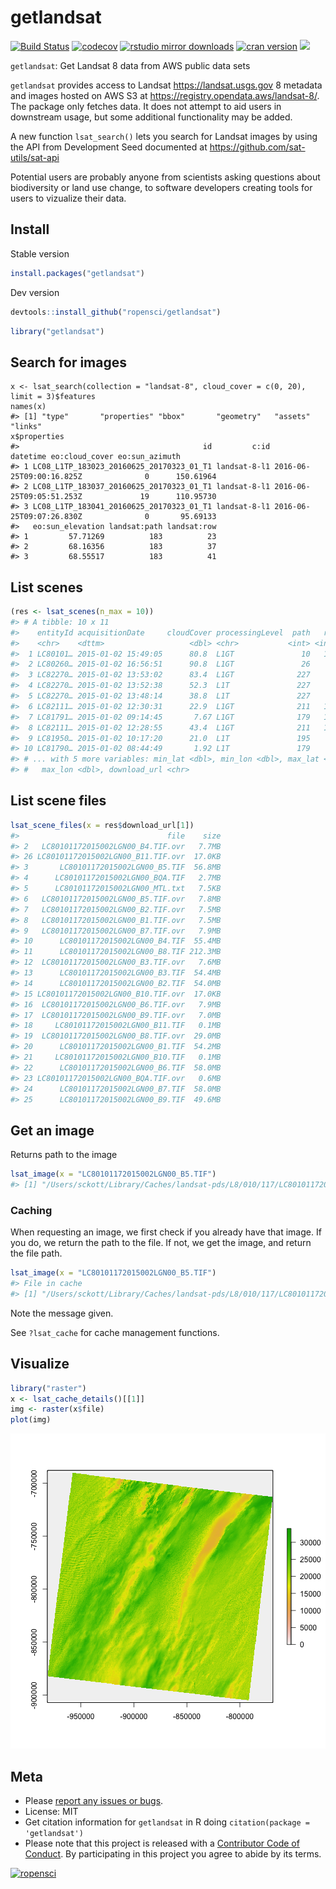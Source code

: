 getlandsat
==========



[![Build Status](https://travis-ci.org/ropensci/getlandsat.svg?branch=master)](https://travis-ci.org/ropensci/getlandsat)
[![codecov](https://codecov.io/gh/ropensci/getlandsat/branch/master/graph/badge.svg)](https://codecov.io/gh/ropensci/getlandsat)
[![rstudio mirror downloads](http://cranlogs.r-pkg.org/badges/getlandsat)](https://github.com/metacran/cranlogs.app)
[![cran version](http://www.r-pkg.org/badges/version/getlandsat)](https://cran.r-project.org/package=getlandsat)
[![](https://badges.ropensci.org/58_status.svg)](https://github.com/ropensci/onboarding/issues/58)

`getlandsat`: Get Landsat 8 data from AWS public data sets

`getlandsat` provides access to Landsat <https://landsat.usgs.gov> 8 metadata and images hosted on AWS S3 at <https://registry.opendata.aws/landsat-8/>. The package only fetches data. It does not attempt to aid users in downstream usage, but some additional functionality may be added.

A new function `lsat_search()` lets you search for Landsat images by using the API from Development Seed documented at <https://github.com/sat-utils/sat-api>

Potential users are probably anyone from scientists asking questions about biodiversity or land use change, to software developers creating tools for users to vizualize their data.

## Install

Stable version


```r
install.packages("getlandsat")
```

Dev version


```r
devtools::install_github("ropensci/getlandsat")
```


```r
library("getlandsat")
```

## Search for images

```{r eval=FALSE}
x <- lsat_search(collection = "landsat-8", cloud_cover = c(0, 20), limit = 3)$features
names(x)
#> [1] "type"       "properties" "bbox"       "geometry"   "assets"     "links"
x$properties
#>                                         id         c:id                 datetime eo:cloud_cover eo:sun_azimuth
#> 1 LC08_L1TP_183023_20160625_20170323_01_T1 landsat-8-l1 2016-06-25T09:00:16.825Z              0      150.61964
#> 2 LC08_L1TP_183037_20160625_20170323_01_T1 landsat-8-l1 2016-06-25T09:05:51.253Z             19      110.95730
#> 3 LC08_L1TP_183041_20160625_20170323_01_T1 landsat-8-l1 2016-06-25T09:07:26.830Z              0       95.69133
#>   eo:sun_elevation landsat:path landsat:row
#> 1         57.71269          183          23
#> 2         68.16356          183          37
#> 3         68.55517          183          41
```

## List scenes


```r
(res <- lsat_scenes(n_max = 10))
#> # A tibble: 10 x 11
#>    entityId acquisitionDate     cloudCover processingLevel  path   row
#>    <chr>    <dttm>                   <dbl> <chr>           <int> <int>
#>  1 LC80101… 2015-01-02 15:49:05      80.8  L1GT               10   117
#>  2 LC80260… 2015-01-02 16:56:51      90.8  L1GT               26    39
#>  3 LC82270… 2015-01-02 13:53:02      83.4  L1GT              227    74
#>  4 LC82270… 2015-01-02 13:52:38      52.3  L1T               227    73
#>  5 LC82270… 2015-01-02 13:48:14      38.8  L1T               227    62
#>  6 LC82111… 2015-01-02 12:30:31      22.9  L1GT              211   115
#>  7 LC81791… 2015-01-02 09:14:45       7.67 L1GT              179   120
#>  8 LC82111… 2015-01-02 12:28:55      43.4  L1GT              211   111
#>  9 LC81950… 2015-01-02 10:17:20      21.0  L1T               195    29
#> 10 LC81790… 2015-01-02 08:44:49       1.92 L1T               179    45
#> # ... with 5 more variables: min_lat <dbl>, min_lon <dbl>, max_lat <dbl>,
#> #   max_lon <dbl>, download_url <chr>
```

## List scene files


```r
lsat_scene_files(x = res$download_url[1])
#>                                 file    size
#> 2   LC80101172015002LGN00_B4.TIF.ovr   7.7MB
#> 26 LC80101172015002LGN00_B11.TIF.ovr  17.0KB
#> 3       LC80101172015002LGN00_B5.TIF  56.8MB
#> 4      LC80101172015002LGN00_BQA.TIF   2.7MB
#> 5      LC80101172015002LGN00_MTL.txt   7.5KB
#> 6   LC80101172015002LGN00_B5.TIF.ovr   7.8MB
#> 7   LC80101172015002LGN00_B2.TIF.ovr   7.5MB
#> 8   LC80101172015002LGN00_B1.TIF.ovr   7.5MB
#> 9   LC80101172015002LGN00_B7.TIF.ovr   7.9MB
#> 10      LC80101172015002LGN00_B4.TIF  55.4MB
#> 11      LC80101172015002LGN00_B8.TIF 212.3MB
#> 12  LC80101172015002LGN00_B3.TIF.ovr   7.6MB
#> 13      LC80101172015002LGN00_B3.TIF  54.4MB
#> 14      LC80101172015002LGN00_B2.TIF  54.0MB
#> 15 LC80101172015002LGN00_B10.TIF.ovr  17.0KB
#> 16  LC80101172015002LGN00_B6.TIF.ovr   7.9MB
#> 17  LC80101172015002LGN00_B9.TIF.ovr   7.0MB
#> 18     LC80101172015002LGN00_B11.TIF   0.1MB
#> 19  LC80101172015002LGN00_B8.TIF.ovr  29.0MB
#> 20      LC80101172015002LGN00_B1.TIF  54.2MB
#> 21     LC80101172015002LGN00_B10.TIF   0.1MB
#> 22      LC80101172015002LGN00_B6.TIF  58.0MB
#> 23 LC80101172015002LGN00_BQA.TIF.ovr   0.6MB
#> 24      LC80101172015002LGN00_B7.TIF  58.0MB
#> 25      LC80101172015002LGN00_B9.TIF  49.6MB
```

## Get an image

Returns path to the image


```r
lsat_image(x = "LC80101172015002LGN00_B5.TIF")
#> [1] "/Users/sckott/Library/Caches/landsat-pds/L8/010/117/LC80101172015002LGN00/LC80101172015002LGN00_B5.TIF"
```

### Caching

When requesting an image, we first check if you already have that image. If you do,
we return the path to the file. If not, we get the image, and return the file path.


```r
lsat_image(x = "LC80101172015002LGN00_B5.TIF")
#> File in cache
#> [1] "/Users/sckott/Library/Caches/landsat-pds/L8/010/117/LC80101172015002LGN00/LC80101172015002LGN00_B5.TIF"
```

Note the message given.

See `?lsat_cache` for cache management functions.

## Visualize


```r
library("raster")
x <- lsat_cache_details()[[1]]
img <- raster(x$file)
plot(img)
```

![plot of chunk unnamed-chunk-10](inst/img/unnamed-chunk-10-1.png)

## Meta

* Please [report any issues or bugs](https://github.com/ropensci/getlandsat/issues).
* License: MIT
* Get citation information for `getlandsat` in R doing `citation(package = 'getlandsat')`
* Please note that this project is released with a [Contributor Code of Conduct](CODE_OF_CONDUCT.md). By participating in this project you agree to abide by its terms.

[![ropensci](https://ropensci.org/public_images/github_footer.png)](https://ropensci.org)

